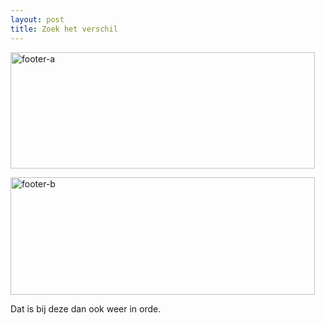 ```yaml
---
layout: post
title: Zoek het verschil
---
```

<a href="http://www.flickr.com/photos/atog/4269450861/" title="footer-a by atog, on Flickr"><img src="http://farm3.static.flickr.com/2740/4269450861_8705c2fa87_o.jpg" width="487" height="186" alt="footer-a" /></a>

<a href="http://www.flickr.com/photos/atog/4269450657/" title="footer-b by atog, on Flickr"><img src="http://farm5.static.flickr.com/4019/4269450657_023506c078_o.jpg" width="487" height="188" alt="footer-b" /></a>

Dat is bij deze dan ook weer in orde.